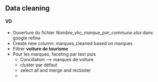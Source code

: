 ## Data cleaning

#### VD

* Ouverture du fichier *Nombre_vhc_marque_par_commune.xlsx* dans google refine
* Create new column: marques_cleaned based on marques
* Filtrer **voiture de tourisme** 
* Pour les marques, faceting par text puis
  * Conciliation --> marques de voiture
  * cluster par défaut
  * select all and merge and recluster
  *   